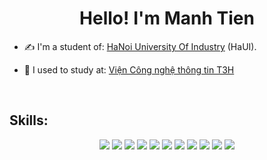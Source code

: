 
<h1 align="center">Hello! I'm Manh Tien</h1>
<p align="center">
  
</p>


- ✍ I'm a student of: [HaNoi University Of Industry](https://www.haui.edu.vn) (HaUI).

- 🌱 I used to study at: [Viện Công nghệ thông tin T3H](https://t3h.edu.vn/)

<br />

<!-- # Contact me: -->



<!-- <p align="center">
  <a href="https://linkedin.com/in/tienbm12/" target="_blank">
    <img src="https://img.icons8.com/fluent/48/000000/linkedin.png"/>
  </a>
  <a href="https://www.facebook.com/TLov3BM/" alt="Facebook">
    <img src="https://img.icons8.com/fluent/48/000000/facebook-new.png" target="_blank" />
  </a> 
  <a href="https://github.com/BM-Tienn" alt="Github">
    <img src="https://img.icons8.com/fluent/48/000000/github.png"/>
  </a> 
  <a href="https://t.me/TienBM12" alt="Telegram " target="_blank" >
    <img src="https://img.icons8.com/fluent/48/000000/telegram-app.png"/>
  </a>
  <a href="mailto:tien1208xx@gmail.com" alt="Email">
    <img src="https://img.icons8.com/fluent/48/000000/mailing.png"/>
  </a>
</p> -->

## Skills:
<p align="center">
  <img src="https://img.icons8.com/color/48/000000/mysql-logo.png"/>
  <img src="https://img.icons8.com/color/48/null/html-5--v1.png"/>
  <img src="https://img.icons8.com/color/48/000000/css3.png"/>
  <img src="https://img.icons8.com/fluency/48/null/javascript.png"/>
  <img src="https://img.icons8.com/color/48/null/ubuntu--v1.png"/>
  <img src="https://img.icons8.com/fluency/48/null/docker.png"/>
  <img src="https://img.icons8.com/fluent/48/000000/github.png"/>
  <img src="https://img.icons8.com/color/48/000000/visual-studio-code-2019.png"/>
  <img src="https://www.php.net//images/logos/php-med-trans-light.gif"/>
  <img src="https://upload.wikimedia.org/wikipedia/commons/thumb/9/9a/Laravel.svg/50px-Laravel.svg.png"/>
  <img src="https://img.icons8.com/color/48/null/nodejs.png"/>
</p>



<!-- # Certificates: -->
<!-- 
<img align="right" width="400" src="https://github.githubassets.com/images/modules/profile/profile-joined-github.svg">

- [![](https://img.shields.io/badge/-LINKEDIN-blue) PHP: Object-Oriented Programming](https://www.linkedin.com/learning/php-object-oriented-programming-2017)[   Certificates](https://drive.google.com/file/d/1tyHbNv7TabqrWgng3VeJumJa_YaN-L_M/view?usp=sharing)
- [![](https://img.shields.io/badge/-LINKEDIN-blue) Laravel 9.0 Essential Training](https://www.linkedin.com/learning/laravel-9-0-essential-training)[   Certificates](https://drive.google.com/file/d/1t8RTmx8uxtuXe9Hmag2OB6rSdSeGjXYJ/view?usp=sharing)
- [![](https://img.shields.io/badge/-LINKEDIN-blue) Learn API Documentation with JSON and XML](https://www.linkedin.com/learning/learn-api-documentation-with-json-and-xml)[   Certificates](https://drive.google.com/file/d/1JvrF1Qx-6n3gvuxL91ys4olP-KhWD67O/view?usp=sharing)
- [![](https://img.shields.io/badge/-LINKEDIN-blue) Designing RESTful APIs](https://www.linkedin.com/learning/designing-restful-apis)[   Certificates](https://drive.google.com/file/d/1axTY3waR8wBNlQuvmFXkA41unr_r8KER/view?usp=sharing)
- [![F8FULLSTACK.EDU](https://img.shields.io/badge/-F8-orange) JavaScript Basic](https://fullstack.edu.vn/cert/lh7wl)
- [![F8FULLSTACK.EDU](https://img.shields.io/badge/-F8-orange) JavaScript Advanced](https://fullstack.edu.vn/cert/jqiq7)
- [![F8FULLSTACK.EDU](https://img.shields.io/badge/-F8-orange) Node & ExpressJS](https://fullstack.edu.vn/cert/5bzqv)
- [![F8FULLSTACK.EDU](https://img.shields.io/badge/-F8-orange) Ubuntu with WSL](https://fullstack.edu.vn/cert/2svwy) -->
